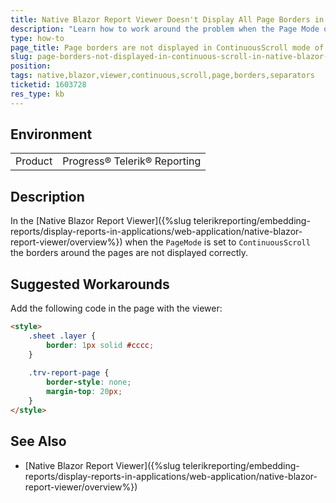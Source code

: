 ```yaml
---
title: Native Blazor Report Viewer Doesn't Display All Page Borders in ContinuousScroll
description: "Learn how to work around the problem when the Page Mode of the Native Blazor Report Viewer is set to ContinuousScroll, and not all borders are displayed around the pages."
type: how-to
page_title: Page borders are not displayed in ContinuousScroll mode of Native Blazor Report Viewer
slug: page-borders-not-displayed-in-continuous-scroll-in-native-blazor-viewer
position: 
tags: native,blazor,viewer,continuous,scroll,page,borders,separators
ticketid: 1603728
res_type: kb
---
```


## Environment
<table>
	<tbody>
		<tr>
			<td>Product</td>
			<td>Progress® Telerik® Reporting</td>
		</tr>
	</tbody>
</table>


## Description

In the [Native Blazor Report Viewer]({%slug telerikreporting/embedding-reports/display-reports-in-applications/web-application/native-blazor-report-viewer/overview%}) when the `PageMode` is set to `ContinuousScroll` the borders around the pages are not displayed correctly.

## Suggested Workarounds

Add the following code in the page with the viewer:

````HTML
<style>
	.sheet .layer {
		border: 1px solid #cccc;
	}
	
	.trv-report-page {
		border-style: none;
		margin-top: 20px;
	}
</style>
````


## See Also

* [Native Blazor Report Viewer]({%slug telerikreporting/embedding-reports/display-reports-in-applications/web-application/native-blazor-report-viewer/overview%})
